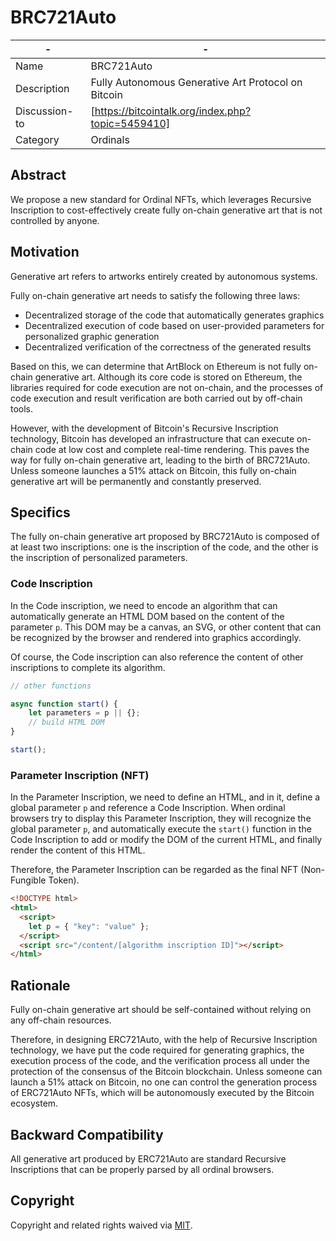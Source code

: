 # BRC721Auto
|  -   | -  |
|  ----  | ----  |
| Name  | BRC721Auto |
| Description  | Fully Autonomous Generative Art Protocol on Bitcoin |
| Discussion-to | [https://bitcointalk.org/index.php?topic=5459410] |
| Category | Ordinals |


## Abstract
We propose a new standard for Ordinal NFTs, which leverages Recursive Inscription to cost-effectively create fully on-chain generative art that is not controlled by anyone.

## Motivation
Generative art refers to artworks entirely created by autonomous systems.

Fully on-chain generative art needs to satisfy the following three laws:
- Decentralized storage of the code that automatically generates graphics
- Decentralized execution of code based on user-provided parameters for personalized graphic generation
- Decentralized verification of the correctness of the generated results

Based on this, we can determine that ArtBlock on Ethereum is not fully on-chain generative art. Although its core code is stored on Ethereum, the libraries required for code execution are not on-chain, and the processes of code execution and result verification are both carried out by off-chain tools.

However, with the development of Bitcoin's Recursive Inscription technology, Bitcoin has developed an infrastructure that can execute on-chain code at low cost and complete real-time rendering. This paves the way for fully on-chain generative art, leading to the birth of BRC721Auto. Unless someone launches a 51% attack on Bitcoin, this fully on-chain generative art will be permanently and constantly preserved.

## Specifics
The fully on-chain generative art proposed by BRC721Auto is composed of at least two inscriptions: one is the inscription of the code, and the other is the inscription of personalized parameters.

### Code Inscription

In the Code inscription, we need to encode an algorithm that can automatically generate an HTML DOM based on the content of the parameter `p`. This DOM may be a canvas, an SVG, or other content that can be recognized by the browser and rendered into graphics accordingly. 

Of course, the Code inscription can also reference the content of other inscriptions to complete its algorithm.

```javascript
// other functions

async function start() {
    let parameters = p || {};
    // build HTML DOM
}

start();
```

### Parameter Inscription (NFT)

In the Parameter Inscription, we need to define an HTML, and in it, define a global parameter `p` and reference a Code Inscription. When ordinal browsers try to display this Parameter Inscription, they will recognize the global parameter `p`, and automatically execute the `start()` function in the Code Inscription to add or modify the DOM of the current HTML, and finally render the content of this HTML. 

Therefore, the Parameter Inscription can be regarded as the final NFT (Non-Fungible Token).

```HTML
<!DOCTYPE html>
<html>
  <script>
    let p = { "key": "value" }; 
  </script>
  <script src="/content/[algorithm inscription ID]"></script>
</html>
```

## Rationale

Fully on-chain generative art should be self-contained without relying on any off-chain resources. 

Therefore, in designing ERC721Auto, with the help of Recursive Inscription technology, we have put the code required for generating graphics, the execution process of the code, and the verification process all under the protection of the consensus of the Bitcoin blockchain. Unless someone can launch a 51% attack on Bitcoin, no one can control the generation process of ERC721Auto NFTs, which will be autonomously executed by the Bitcoin ecosystem.

## Backward Compatibility
All generative art produced by ERC721Auto are standard Recursive Inscriptions that can be properly parsed by all ordinal browsers.

## Copyright
Copyright and related rights waived via [MIT](../LICENSE.md).



